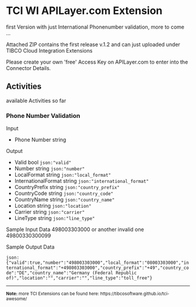 # TCI WI APILayer.com Extension
first Version with just International Phonenumber validation, more to come ...

Attached ZIP contains the first release v.1.2 and can just uploaded under 
TIBCO Cloud Integration Extensions

Please create your own 'free' Access Key on APILayer.com to enter into the Connector Details.

## Activities
available Activities so far
### Phone Number Validation
Input
- Phone Number string

Output
- Valid               bool   `json:"valid"`
- Number              string `json:"number"`
- LocalFormat         string `json:"local_format"`
- InternationalFormat string `json:"international_format"`
- CountryPrefix       string `json:"country_prefix"`
- CountryCode         string `json:"country_code"`
- CountryName         string `json:"country_name"`
- Location            string `json:"location"`
- Carrier             string `json:"carrier"`
- LineType            string `json:"line_type"`
  
Sample Input Data
498003303000 or another invalid one 49800330300099

Sample Output Data

``json:
{"valid":true,"number":"498003303000","local_format":"08003303000","international_format":"+498003303000","country_prefix":"+49","country_code":"DE","country_name":"Germany (Federal Republic of)","location":"","carrier":"","line_type":"toll_free"}
``

<hr>
<sub><b>Note:</b> more TCI Extensions can be found here: https://tibcosoftware.github.io/tci-awesome/ </sub>
